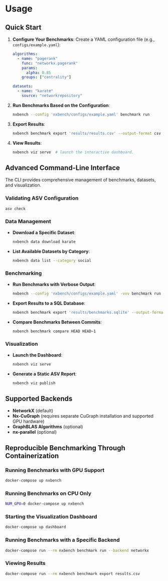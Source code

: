 # Usage

## Quick Start

1. **Configure Your Benchmarks**: Create a YAML configuration file (e.g., `configs/example.yaml`):

   ```yaml
   algorithms:
     - name: "pagerank"
       func: "networkx.pagerank"
       params:
         alpha: 0.85
       groups: ["centrality"]

   datasets:
     - name: "karate"
       source: "networkrepository"
   ```

2. **Run Benchmarks Based on the Configuration**:

   ```bash
   nxbench --config 'nxbench/configs/example.yaml' benchmark run
   ```

3. **Export Results**:

   ```bash
   nxbench benchmark export 'results/results.csv' --output-format csv  # convert benchmark results into CSV format.
   ```

4. **View Results**:

   ```bash
   nxbench viz serve  # launch the interactive dashboard.
   ```

## Advanced Command-Line Interface

The CLI provides comprehensive management of benchmarks, datasets, and visualization.

### Validating ASV Configuration

```bash
asv check
```

### Data Management

- **Download a Specific Dataset**:

  ```bash
  nxbench data download karate
  ```

- **List Available Datasets by Category**:

  ```bash
  nxbench data list --category social
  ```

### Benchmarking

- **Run Benchmarks with Verbose Output**:

  ```bash
  nxbench --config 'nxbench/configs/example.yaml' -vvv benchmark run
  ```

- **Export Results to a SQL Database**:

  ```bash
  nxbench benchmark export 'results/benchmarks.sqlite' --output-format sql
  ```

- **Compare Benchmarks Between Commits**:

  ```bash
  nxbench benchmark compare HEAD HEAD~1
  ```

### Visualization

- **Launch the Dashboard**:

  ```bash
  nxbench viz serve
  ```

- **Generate a Static ASV Report**:

  ```bash
  nxbench viz publish
  ```

## Supported Backends

- **NetworkX** (default)
- **Nx-CuGraph** (requires separate CuGraph installation and supported GPU hardware)
- **GraphBLAS Algorithms** (optional)
- **nx-parallel** (optional)

## Reproducible Benchmarking Through Containerization

### Running Benchmarks with GPU Support

```bash
docker-compose up nxbench
```

### Running Benchmarks on CPU Only

```bash
NUM_GPU=0 docker-compose up nxbench
```

### Starting the Visualization Dashboard

```bash
docker-compose up dashboard
```

### Running Benchmarks with a Specific Backend

```bash
docker-compose run --rm nxbench benchmark run --backend networkx
```

### Viewing Results

```bash
docker-compose run --rm nxbench benchmark export results.csv
```
